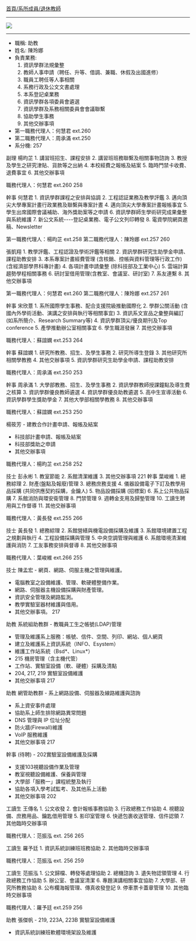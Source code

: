 [首頁/系所成員/退休教師](https://www.csie.ntu.edu.tw/members/teacher.php?class=150)

---

![](http://i.imgur.com/5TClzLD.png)

---

- 職稱: 助教
- 姓名: 陳玲娜
- 負責業務: 
    1. 資訊學群法規彙整
    2. 教師人事申請（聘任、升等、借調、兼職、休假及出國進修）
    3. 職員工聘任等人事相關
    4. 系務行政及公文文書處理
    5. 本系登記桌業務
    6. 資訊學群各項委員會遴選
    7. 資訊學群及系務相關委員會會議聯繫
    8. 協助學生事務
    9. 其他交辦事項
- 第一職務代理人：何慧君 ext.260
- 第二職務代理人：周承滿 ext.250
- 系分機: 257


副理  楊昀芷 1. 講習班招生、課程安排
2. 講習班班務聯繫及相關事物諮詢
3. 教授及學生之研究津貼、貨款等之出納
4. 本校經費之報帳及結案
5. 臨時門禁卡收費、退費事宜
6. 其他交辦事項

職務代理人：何慧君 ext.260
258


幹事  何慧君 1. 資訊學群課程之安排與協調
2. 工程認証業務及教學評鑑
3. 邁向頂尖大學專案計畫行政業務及聯繫與專案計晝
4. 邁向頂尖大學專案計畫報帳事宜
5. 學生出席國際會議補助、海外獎助案等之申請
6. 資訊學群師生學術研究成果彙整與系統維護
7. 新公文系統----登記桌業務、電子公文列印轉發
8. 電資學院網頁邀稿、Newsletter

第一職務代理人：楊昀芷 ext.258
第二職務代理人：陳玲娜 ext.257
260

張凱翔 1. 教學評鑑、工程認證及學術評鑑等相關
2. 資訊學群研究生助學金申請、課程助教安排
3. 本系專案計畫經費管理 (含核銷、控帳與資料管理等行政工作) (含經濟部學界科專計畫)
4. 各項計畫申請彙整 (除科技部及工業中心)
5. 雲端計算趨勢學程相關事務
6. 研討室借用管理(含教室、會議室、研討室)
7. 系友連繫
8. 其他交辦事項

第一職務代理人：何慧君 ext.260
第二職務代理人：陳玲娜 ext.257
261


幹事  宋欣薏 1. 系所國際學生事務、配合支援院級推動國際化
2. 學群公關活動
(含國內外學術活動、演講之安排與執行等相關事宜)
3. 資訊系文宣品之彙整與編訂
(如系所簡介、Research Summary等)
4. 資訊學群頂尖/優良期刊及Top conference
5. 產學推動辦公室相關事宜
6. 學生職涯發展
7. 其他交辦事項

職務代理人：蘇誼嫻 ext.253
264


幹事  蘇誼嫻 1. 研究所教務、招生、及學生事務
2. 研究所導生登錄
3. 其他研究所相關學教務
4. 其他交辦事項
5. 資訊學群研究生助學金申請、課程助教安排

職務代理人：周承滿 ext.250
253

幹事  周承滿 1. 大學部教務、招生、及學生事務
2. 資訊學群教師授課鐘點及導生費之核算
3. 資訊學群優良教師遴選
4. 資訊學群優良助教遴選
5. 高中生宣導活動
6. 資訊學群學生獎助學金
7. 其他大學部相關學教務
8. 其他交辦事項

職務代理人：蘇誼嫻 ext.253
250



楊筱芳 - 建教合作計畫申請、報帳及結案
- 科技部計畫申請、報帳及結案
- 科技部獎助之申請
- 其他交辦事項

職務代理人：楊昀芷 ext.258
252



技士  彭永彬 1. 教室節能
2. 系館清潔維護
3. 其他交辦事項 221
幹事  葉峻維 1. 總務綜理 
2. 財產(盤點及報廢)管理
3. 總務庶務支援
4. 儀器設備電子下訂及教學用品採購
(共同供應契約採購，金鑰人)
5. 物品設備採購 (招標案)
6. 系上公共物品採購
7. 系館消防與環安衛管理 
8. 門禁管理
9. 週轉金支用及歸墊管理
10. 工讀生聘用與工作督導
11. 其他交辦事項

職務代理人：黃長發 ext.255
266


技士  黃長發 1. 總務綜理
2. 系館營繕與機電設備採購及維護
3. 系館環境建置工程之規劃與執行
4. 工程設備採購與管理
5. 中央空調管理與維護
6. 系館環境清潔維護與消防
7. 工友事務安排與督導
8. 其他交辦事項

職務代理人：葉峻維 ext.266
255


技士  陳孟宏 - 網頁、網路、伺服主機之管理與維護。
- 電腦教室之設備維護、管理、軟硬體整備作業。
- 網路、伺服器主機設備採購與財產管理。
- 資訊安全管理及網路監測。
- 教學實驗室器材維護與借用。
- 其他交辦事項。
217


助教  系統組助教群  - 教職員工生之帳號(LDAP)管理
- 管理及維護系上服務：帳號、信件、空間、列印、網站、個人網頁
- 建立及維護系上資訊系統（INFO、Esystem）
- 維護工作站系統（Bsd*、Linux*）
- 215 機房管理（含主機代管）
- 工作站、實驗室設備（軟、硬體）採購及清點
- 204, 217, 219 實驗室設備維護
- 其他交辦事項
217


助教  網管助教群 - 系上網路設備、伺服器及線路維護與諮詢
- 系上資安事件處理
- 協助系上師生排除網路異常問題
- DNS 管理與 IP 位址分配
- 防火牆(Firewall)維護
- VoIP 服務維護
- 其他交辦事項
217


幹事  (待聘)  - 202實驗室設備維護及採購 
- 支援103視聽設備作業及管理 
- 教室視聽設備維護、保養與管理 
- 大學部「服務一」課程統整及執行 　
- 協助各項入學考試監考、及其他系上活動 
- 其他交辦事項
202


工讀生 王傳名 1. 公文收發
2. 會計報帳事務協助
3. 行政總務工作協助
4. 視聽設備、庶務用品、鑰匙借用管理
5. 影印室管理
6. 快遞包裹收送管理、信件認領
7. 其他臨時交辦事項

職務代理人：范振泓 ext. 256
265


工讀生 羅予廷 1. 資訊系統訓練班班務協助
2. 其他臨時交辦事項

職務代理人：范振泓 ext. 256
259


工讀生 范振泓 1. 公文歸檔、轉發等處理協助
2. 總機諮詢
3. 遺失物認領管理
4. 行政總務工作協助
5. 辦公室、會議室清潔
6. 專題演講相關事宜協助
7. 大學部、研究所教務協助
8. 公布欄海報管理、傳真收發登記
9. 停車票卡蓋章管理
10. 其他臨時交辦事項

職務代理人：羅予廷 ext.259
256


助教  張傑帆 - 219, 223A, 223B 實驗室設備維護
- 資訊系統訓練班軟體環境架設及維護